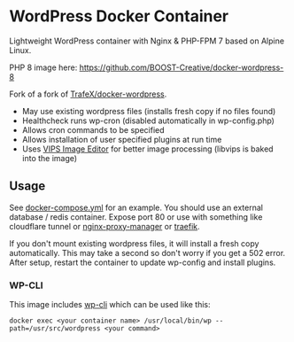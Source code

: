 # WordPress Docker Container

Lightweight WordPress container with Nginx & PHP-FPM 7 based on Alpine Linux.

PHP 8 image here: https://github.com/BOOST-Creative/docker-wordpress-8

Fork of a fork of [TrafeX/docker-wordpress](https://github.com/TrafeX/docker-wordpress).

- May use existing wordpress files (installs fresh copy if no files found)
- Healthcheck runs wp-cron (disabled automatically in wp-config.php)
- Allows cron commands to be specified
- Allows installation of user specified plugins at run time
- Uses [VIPS Image Editor](https://github.com/henrygd/vips-image-editor) for better image processing (libvips is baked into the image)

## Usage

See [docker-compose.yml](docker-compose.yml) for an example. You should use an external database / redis container. Expose port 80 or use with something like cloudflare tunnel or [nginx-proxy-manager](https://github.com/jc21/nginx-proxy-manager) or [traefik](https://github.com/traefik/traefik).

If you don't mount existing wordpress files, it will install a fresh copy automatically. This may take a second so don't worry if you get a 502 error. After setup, restart the container to update wp-config and install plugins.

### WP-CLI

This image includes [wp-cli](https://wp-cli.org/) which can be used like this:

    docker exec <your container name> /usr/local/bin/wp --path=/usr/src/wordpress <your command>
